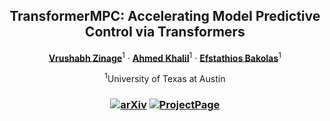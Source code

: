<p align="center">

  <h2 align="center">TransformerMPC: Accelerating Model Predictive Control via Transformers</h2>
  <p align="center">
    <a href="https://vrushabh27.github.io/vrushabh_zinage/"><strong>Vrushabh Zinage</strong></a><sup>1</sup>
    ·
    <a href="https://github.com/itsahmedkhalil"><strong>Ahmed Khalil</strong></a><sup>1</sup>
    ·
    <a href="https://sites.utexas.edu/ebakolas/"><strong>Efstathios Bakolas</strong></a><sup>1</sup>
    
</p>

<p align="center">
    <sup>1</sup>University of Texas at Austin
</p>
   <h3 align="center">

   [![arXiv](https://img.shields.io/badge/arXiv-2408.10154-blue?logo=arxiv&color=%23B31B1B)](https://transformer-mpc.github.io/) [![ProjectPage](https://img.shields.io/badge/Project_Page-MAICBF-blue)]([https://transformer-mpc.github.io/](https://transformer-mpc.github.io/))
  <div align="center"></div>
</p>
